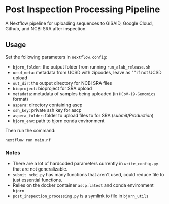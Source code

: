 # Post Inspection Processing Pipeline
A Nextflow pipeline for uploading sequences to GISAID, Google Cloud, Github, and NCBI SRA after inspection.

## Usage
Set the following parameters in `nextflow.config`:
* `bjorn_folder`: the output folder from running `run_alab_release.sh`
* `ucsd_meta`: metadata from UCSD with zipcodes, leave as "" if not UCSD upload
* `out_dir`: the output directory for NCBI SRA files
* `bioproject`: bioproject for SRA upload
* `metadata`: metadata of samples being uploaded (in `HCoV-19-Genomics` format)
* `aspera`: directory containing ascp 
* `ssh_key`: private ssh key for ascp
* `aspera_folder`: folder to upload files to for SRA (*submit/Production*)
* `bjorn_env`: path to bjorn conda environment

Then run the command: 
```
nextflow run main.nf
```

### Notes
* There are a lot of hardcoded parameters currently in `write_config.py` that are not generalizable.
* `submit_ncbi.py` has many functions that aren't used, could reduce file to just essential functions.
* Relies on the docker container `ascp:latest` and conda environment `bjorn` 
* `post_inspection_processing.py` is a symlink to file in `bjorn_utils`
